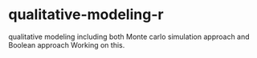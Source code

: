 # qualitative-modeling-r
qualitative modeling including both Monte carlo simulation approach and Boolean approach
Working on this.
